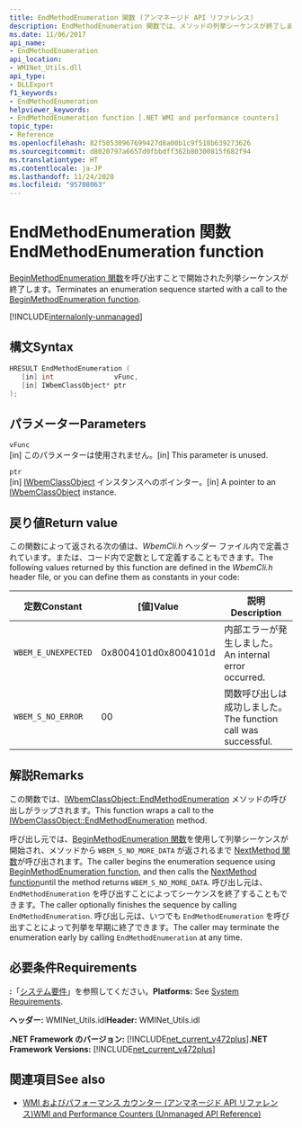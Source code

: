 ```yaml
---
title: EndMethodEnumeration 関数 (アンマネージド API リファレンス)
description: EndMethodEnumeration 関数では、メソッドの列挙シーケンスが終了します。
ms.date: 11/06/2017
api_name:
- EndMethodEnumeration
api_location:
- WMINet_Utils.dll
api_type:
- DLLExport
f1_keywords:
- EndMethodEnumeration
helpviewer_keywords:
- EndMethodEnumeration function [.NET WMI and performance counters]
topic_type:
- Reference
ms.openlocfilehash: 82f50530967699427d8a00b1c9f518b639273626
ms.sourcegitcommit: d8020797a6657d0fbbdff362b80300815f682f94
ms.translationtype: HT
ms.contentlocale: ja-JP
ms.lasthandoff: 11/24/2020
ms.locfileid: "95708063"
---
```

# <a name="endmethodenumeration-function"></a><span data-ttu-id="1947c-103">EndMethodEnumeration 関数</span><span class="sxs-lookup"><span data-stu-id="1947c-103">EndMethodEnumeration function</span></span>

<span data-ttu-id="1947c-104">[BeginMethodEnumeration 関数](beginmethodenumeration.md)を呼び出すことで開始された列挙シーケンスが終了します。</span><span class="sxs-lookup"><span data-stu-id="1947c-104">Terminates an enumeration sequence started with a call to the [BeginMethodEnumeration function](beginmethodenumeration.md).</span></span>  

[!INCLUDE[internalonly-unmanaged](../../../../includes/internalonly-unmanaged.md)]

## <a name="syntax"></a><span data-ttu-id="1947c-105">構文</span><span class="sxs-lookup"><span data-stu-id="1947c-105">Syntax</span></span>  
  
```cpp  
HRESULT EndMethodEnumeration (
   [in] int               vFunc,
   [in] IWbemClassObject* ptr
);
```  

## <a name="parameters"></a><span data-ttu-id="1947c-106">パラメーター</span><span class="sxs-lookup"><span data-stu-id="1947c-106">Parameters</span></span>

`vFunc`  
<span data-ttu-id="1947c-107">[in] このパラメーターは使用されません。</span><span class="sxs-lookup"><span data-stu-id="1947c-107">[in] This parameter is unused.</span></span>

`ptr`  
<span data-ttu-id="1947c-108">[in] [IWbemClassObject](/windows/desktop/api/wbemcli/nn-wbemcli-iwbemclassobject) インスタンスへのポインター。</span><span class="sxs-lookup"><span data-stu-id="1947c-108">[in] A pointer to an [IWbemClassObject](/windows/desktop/api/wbemcli/nn-wbemcli-iwbemclassobject) instance.</span></span>

## <a name="return-value"></a><span data-ttu-id="1947c-109">戻り値</span><span class="sxs-lookup"><span data-stu-id="1947c-109">Return value</span></span>

<span data-ttu-id="1947c-110">この関数によって返される次の値は、*WbemCli.h* ヘッダー ファイル内で定義されています。または、コード内で定数として定義することもできます。</span><span class="sxs-lookup"><span data-stu-id="1947c-110">The following values returned by this function are defined in the *WbemCli.h* header file, or you can define them as constants in your code:</span></span>

|<span data-ttu-id="1947c-111">定数</span><span class="sxs-lookup"><span data-stu-id="1947c-111">Constant</span></span>  |<span data-ttu-id="1947c-112">[値]</span><span class="sxs-lookup"><span data-stu-id="1947c-112">Value</span></span>  |<span data-ttu-id="1947c-113">説明</span><span class="sxs-lookup"><span data-stu-id="1947c-113">Description</span></span>  |
|---------|---------|---------|
|`WBEM_E_UNEXPECTED` | <span data-ttu-id="1947c-114">0x8004101d</span><span class="sxs-lookup"><span data-stu-id="1947c-114">0x8004101d</span></span> | <span data-ttu-id="1947c-115">内部エラーが発生しました。</span><span class="sxs-lookup"><span data-stu-id="1947c-115">An internal error occurred.</span></span> |
|`WBEM_S_NO_ERROR` | <span data-ttu-id="1947c-116">0</span><span class="sxs-lookup"><span data-stu-id="1947c-116">0</span></span> | <span data-ttu-id="1947c-117">関数呼び出しは成功しました。</span><span class="sxs-lookup"><span data-stu-id="1947c-117">The function call was successful.</span></span>  |
  
## <a name="remarks"></a><span data-ttu-id="1947c-118">解説</span><span class="sxs-lookup"><span data-stu-id="1947c-118">Remarks</span></span>

<span data-ttu-id="1947c-119">この関数では、[IWbemClassObject::EndMethodEnumeration](/windows/desktop/api/wbemcli/nf-wbemcli-iwbemclassobject-endmethodenumeration) メソッドの呼び出しがラップされます。</span><span class="sxs-lookup"><span data-stu-id="1947c-119">This function wraps a call to the [IWbemClassObject::EndMethodEnumeration](/windows/desktop/api/wbemcli/nf-wbemcli-iwbemclassobject-endmethodenumeration) method.</span></span>

<span data-ttu-id="1947c-120">呼び出し元では、[BeginMethodEnumeration 関数](beginmethodenumeration.md)を使用して列挙シーケンスが開始され、メソッドから `WBEM_S_NO_MORE_DATA` が返されるまで [NextMethod 関数](nextmethod.md )が呼び出されます。</span><span class="sxs-lookup"><span data-stu-id="1947c-120">The caller begins the enumeration sequence using [BeginMethodEnumeration function](beginmethodenumeration.md), and then calls the [NextMethod function](nextmethod.md )until the method  returns `WBEM_S_NO_MORE_DATA`.</span></span> <span data-ttu-id="1947c-121">呼び出し元は、`EndMethodEnumeration` を呼び出すことによってシーケンスを終了することもできます。</span><span class="sxs-lookup"><span data-stu-id="1947c-121">The caller optionally finishes the sequence by calling `EndMethodEnumeration`.</span></span> <span data-ttu-id="1947c-122">呼び出し元は、いつでも `EndMethodEnumeration` を呼び出すことによって列挙を早期に終了できます。</span><span class="sxs-lookup"><span data-stu-id="1947c-122">The caller may terminate the enumeration early by calling `EndMethodEnumeration` at any time.</span></span>

## <a name="requirements"></a><span data-ttu-id="1947c-123">必要条件</span><span class="sxs-lookup"><span data-stu-id="1947c-123">Requirements</span></span>  

 <span data-ttu-id="1947c-124">**:**「[システム要件](../../get-started/system-requirements.md)」を参照してください。</span><span class="sxs-lookup"><span data-stu-id="1947c-124">**Platforms:** See [System Requirements](../../get-started/system-requirements.md).</span></span>  
  
 <span data-ttu-id="1947c-125">**ヘッダー:** WMINet_Utils.idl</span><span class="sxs-lookup"><span data-stu-id="1947c-125">**Header:** WMINet_Utils.idl</span></span>  
  
 <span data-ttu-id="1947c-126">**.NET Framework のバージョン:** [!INCLUDE[net_current_v472plus](../../../../includes/net-current-v472plus.md)]</span><span class="sxs-lookup"><span data-stu-id="1947c-126">**.NET Framework Versions:** [!INCLUDE[net_current_v472plus](../../../../includes/net-current-v472plus.md)]</span></span>  
  
## <a name="see-also"></a><span data-ttu-id="1947c-127">関連項目</span><span class="sxs-lookup"><span data-stu-id="1947c-127">See also</span></span>

- [<span data-ttu-id="1947c-128">WMI およびパフォーマンス カウンター (アンマネージド API リファレンス)</span><span class="sxs-lookup"><span data-stu-id="1947c-128">WMI and Performance Counters (Unmanaged API Reference)</span></span>](index.md)
